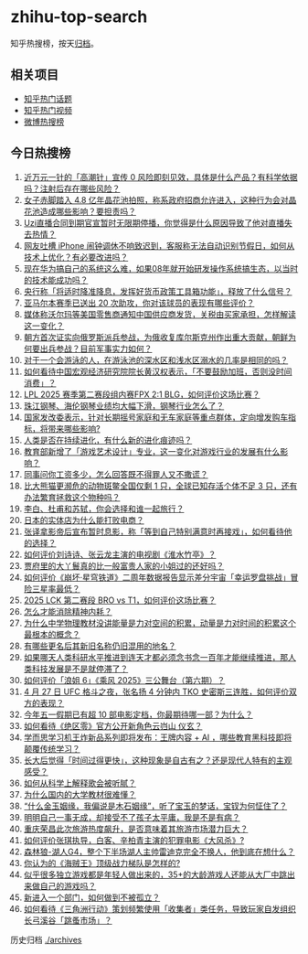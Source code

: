 # zhihu-top-search

知乎热搜榜，按天[归档](./archives)。

## 相关项目

- [知乎热门话题](https://github.com/justjavac/zhihu-trending-hot-questions)
- [知乎热门视频](https://github.com/justjavac/zhihu-trending-hot-video)
- [微博热搜榜](https://github.com/justjavac/weibo-trending-hot-search)

## 今日热搜榜

<!-- BEGIN -->
<!-- 最后更新时间 Tue Apr 29 2025 04:32:20 GMT+0800 (China Standard Time) -->

1. [近万元一针的「高潮针」宣传 0 风险即刻见效，具体是什么产品？有科学依据吗？注射后存在哪些风险？](https://www.zhihu.com/search?q=https%3A%2F%2Fapi.zhihu.com%2Fquestions%2F1900153737814697538)
1. [女子赤脚踏入 4.8 亿年晶花池拍照，称系政府招商允许进入，这种行为会对晶花池造成哪些影响？要担责吗？](https://www.zhihu.com/search?q=https%3A%2F%2Fapi.zhihu.com%2Fquestions%2F1900119661791634118)
1. [Uzi直播合同到期官宣暂时无限期停播，你觉得是什么原因导致了他对直播失去热情？](https://www.zhihu.com/search?q=https%3A%2F%2Fapi.zhihu.com%2Fquestions%2F1900132696203695632)
1. [网友吐槽 iPhone 闹钟调休不响致迟到，客服称无法自动识别节假日，如何从技术上优化？有必要改进吗？](https://www.zhihu.com/search?q=https%3A%2F%2Fapi.zhihu.com%2Fquestions%2F1899826576629130303)
1. [现在华为搞自己的系统这么难，如果08年就开始研发操作系统搞生态，以当时的技术能成功吗？](https://www.zhihu.com/search?q=https%3A%2F%2Fapi.zhihu.com%2Fquestions%2F1897499905087472862)
1. [央行称「将适时降准降息，发挥好货币政策工具箱功能」，释放了什么信号？](https://www.zhihu.com/search?q=https%3A%2F%2Fapi.zhihu.com%2Fquestions%2F1900148634365985921)
1. [亚马尔本赛季已送出 20 次助攻，你对该球员的表现有哪些评价？](https://www.zhihu.com/search?q=https%3A%2F%2Fapi.zhihu.com%2Fquestions%2F1899847573478577772)
1. [媒体称沃尔玛等美国零售商通知中国供应商发货，关税由买家承担，怎样解读这一变化？](https://www.zhihu.com/search?q=https%3A%2F%2Fapi.zhihu.com%2Fquestions%2F1899606299152487314)
1. [朝方首次证实向俄罗斯派兵参战，为俄收复库尔斯克州作出重大贡献，朝鲜为何要出兵参战？目前军事实力如何？](https://www.zhihu.com/search?q=https%3A%2F%2Fapi.zhihu.com%2Fquestions%2F1900129061226907110)
1. [对于一个会游泳的人，在游泳池的深水区和浅水区溺水的几率是相同的吗？](https://www.zhihu.com/search?q=https%3A%2F%2Fapi.zhihu.com%2Fquestions%2F21383820)
1. [如何看待中国宏观经济研究院院长黄汉权表示，「不要鼓励加班，否则没时间消费」？](https://www.zhihu.com/search?q=https%3A%2F%2Fapi.zhihu.com%2Fquestions%2F1899825409241093601)
1. [LPL 2025 赛季第二赛段组内赛FPX 2:1 BLG，如何评价这场比赛？](https://www.zhihu.com/search?q=https%3A%2F%2Fapi.zhihu.com%2Fquestions%2F1900263310106010363)
1. [珠江钢琴、海伦钢琴业绩均大幅下滑，钢琴行业怎么了？](https://www.zhihu.com/search?q=https%3A%2F%2Fapi.zhihu.com%2Fquestions%2F1900137990124168769)
1. [国家发改委表示，针对长期摇号家庭和无车家庭等重点群体，定向增发购车指标，将带来哪些影响?](https://www.zhihu.com/search?q=https%3A%2F%2Fapi.zhihu.com%2Fquestions%2F1900144595288950612)
1. [人类是否在持续进化，有什么新的进化痕迹吗？](https://www.zhihu.com/search?q=https%3A%2F%2Fapi.zhihu.com%2Fquestions%2F1893997393986441773)
1. [教育部新增了「游戏艺术设计」专业，这一变化对游戏行业的发展有什么影响？](https://www.zhihu.com/search?q=https%3A%2F%2Fapi.zhihu.com%2Fquestions%2F1898092854183728366)
1. [同事问你工资多少，怎么回答既不得罪人又不撒谎？](https://www.zhihu.com/search?q=https%3A%2F%2Fapi.zhihu.com%2Fquestions%2F1899126585363267922)
1. [比大熊猫更濒危的动物斑鳖全国仅剩 1 只，全球已知存活个体不足 3 只，还有办法繁育拯救这个物种吗？](https://www.zhihu.com/search?q=https%3A%2F%2Fapi.zhihu.com%2Fquestions%2F1899555786608304656)
1. [李白、杜甫和苏轼，你会选择和谁一起旅行？](https://www.zhihu.com/search?q=https%3A%2F%2Fapi.zhihu.com%2Fquestions%2F659665702)
1. [日本的实体店为什么能打败电商？](https://www.zhihu.com/search?q=https%3A%2F%2Fapi.zhihu.com%2Fquestions%2F584328264)
1. [张译拿影帝后宣布暂时息影，称「等到自己特别满意时再接戏」，如何看待他的选择？](https://www.zhihu.com/search?q=https%3A%2F%2Fapi.zhihu.com%2Fquestions%2F1899932391042147948)
1. [如何评价刘诗诗、张云龙主演的电视剧《淮水竹亭》？](https://www.zhihu.com/search?q=https%3A%2F%2Fapi.zhihu.com%2Fquestions%2F1899612589945754495)
1. [贾府里的大丫鬟真的比一般富贵人家的小姐过的还好吗？](https://www.zhihu.com/search?q=https%3A%2F%2Fapi.zhihu.com%2Fquestions%2F12289896654)
1. [如何评价《崩坏·星穹铁道》二周年数据报告显示差分宇宙「幸运罗盘挑战」冒险三星率最低？](https://www.zhihu.com/search?q=https%3A%2F%2Fapi.zhihu.com%2Fquestions%2F1900158894350799311)
1. [2025 LCK 第二赛段 BRO vs T1，如何评价这场比赛？](https://www.zhihu.com/search?q=https%3A%2F%2Fapi.zhihu.com%2Fquestions%2F1899858371387027682)
1. [怎么才能消除精神内耗？](https://www.zhihu.com/search?q=https%3A%2F%2Fapi.zhihu.com%2Fquestions%2F664466671)
1. [为什么中学物理教材没讲能量是力对空间的积累，动量是力对时间的积累这个最根本的概念？](https://www.zhihu.com/search?q=https%3A%2F%2Fapi.zhihu.com%2Fquestions%2F1896984171076888335)
1. [有哪些更名后其新旧名称仍旧混用的地名？](https://www.zhihu.com/search?q=https%3A%2F%2Fapi.zhihu.com%2Fquestions%2F1897714519360385980)
1. [如果哪天人类科研水平推进到连天才都必须念书念一百年才能继续推进，那人类科技发展是不是就停滞了？](https://www.zhihu.com/search?q=https%3A%2F%2Fapi.zhihu.com%2Fquestions%2F1894880358522151950)
1. [如何评价「浪姐 6」《乘风 2025》三公舞台（第六期）？](https://www.zhihu.com/search?q=https%3A%2F%2Fapi.zhihu.com%2Fquestions%2F1898923865498944584)
1. [4 月 27 日 UFC 格斗之夜，张名扬 4 分钟内 TKO 史密斯三连胜，如何评价双方的表现？](https://www.zhihu.com/search?q=https%3A%2F%2Fapi.zhihu.com%2Fquestions%2F1899808664287699449)
1. [今年五一假期已有超 10 部电影定档，你最期待哪一部？为什么？](https://www.zhihu.com/search?q=https%3A%2F%2Fapi.zhihu.com%2Fquestions%2F1899062702401355867)
1. [如何看待《绝区零》官方公开新角色云岿山 仪玄？](https://www.zhihu.com/search?q=https%3A%2F%2Fapi.zhihu.com%2Fquestions%2F1899775754042053924)
1. [学而思学习机王炸新品系列即将发布：王牌内容 + AI ，哪些教育黑科技即将颠覆传统学习？](https://www.zhihu.com/search?q=https%3A%2F%2Fapi.zhihu.com%2Fquestions%2F1899764903826415661)
1. [长大后觉得「时间过得更快」，这种现象是自古有之？还是现代人特有的主观感受？](https://www.zhihu.com/search?q=https%3A%2F%2Fapi.zhihu.com%2Fquestions%2F1898317934981522707)
1. [如何从科学上解释歌会被听腻？](https://www.zhihu.com/search?q=https%3A%2F%2Fapi.zhihu.com%2Fquestions%2F22918826)
1. [为什么国内的大学教材很难懂？](https://www.zhihu.com/search?q=https%3A%2F%2Fapi.zhihu.com%2Fquestions%2F298180100)
1. [“什么金玉姻缘，我偏说是木石姻缘”，听了宝玉的梦话，宝钗为何怔住了？](https://www.zhihu.com/search?q=https%3A%2F%2Fapi.zhihu.com%2Fquestions%2F639710078)
1. [明明自己一事无成，却接受不了孩子太平庸，我是不是有病？](https://www.zhihu.com/search?q=https%3A%2F%2Fapi.zhihu.com%2Fquestions%2F12908834701)
1. [重庆荣昌此次旅游热度飙升，是否意味着其旅游市场潜力巨大？](https://www.zhihu.com/search?q=https%3A%2F%2Fapi.zhihu.com%2Fquestions%2F1899429927016731393)
1. [如何评价张琪执导，白客、辛柏青主演的犯罪电影《大风杀》?](https://www.zhihu.com/search?q=https%3A%2F%2Fapi.zhihu.com%2Fquestions%2F1896290760506208699)
1. [森林狼-湖人G4，整个下半场湖人主帅雷迪克完全不换人，他到底在想什么？](https://www.zhihu.com/search?q=https%3A%2F%2Fapi.zhihu.com%2Fquestions%2F1900136968156835923)
1. [你认为的《海贼王》顶级战力梯队是怎样的?](https://www.zhihu.com/search?q=https%3A%2F%2Fapi.zhihu.com%2Fquestions%2F624648325)
1. [似乎很多独立游戏都是年轻人做出来的，35+的大龄游戏人还能从大厂中跳出来做自己的游戏吗？](https://www.zhihu.com/search?q=https%3A%2F%2Fapi.zhihu.com%2Fquestions%2F4852845720)
1. [新进入一个部门，如何做到不被孤立？](https://www.zhihu.com/search?q=https%3A%2F%2Fapi.zhihu.com%2Fquestions%2F14240006162)
1. [如何看待《三角洲行动》策划频繁使用「收集者」类任务，导致玩家自发组织长弓溪谷「跳蚤市场」？](https://www.zhihu.com/search?q=https%3A%2F%2Fapi.zhihu.com%2Fquestions%2F1899819417447133270)

<!-- END -->

历史归档 [./archives](./archives)
